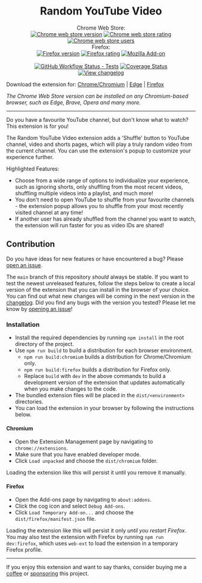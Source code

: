 <h1 align="center">Random YouTube Video</h1>

<p align="center">
Chrome Web Store:
<br>
<a href="https://chromewebstore.google.com/detail/random-youtube-video/kijgnjhogkjodpakfmhgleobifempckf">
  <img src="https://img.shields.io/chrome-web-store/v/kijgnjhogkjodpakfmhgleobifempckf?label=version"
    alt="Chrome web store version"></a>
<a href="https://chromewebstore.google.com/detail/random-youtube-video/kijgnjhogkjodpakfmhgleobifempckf">
  <img src="https://img.shields.io/chrome-web-store/stars/kijgnjhogkjodpakfmhgleobifempckf?label=rating"
    alt="Chrome web store rating"></a>
<a href="https://chromewebstore.google.com/detail/random-youtube-video/kijgnjhogkjodpakfmhgleobifempckf">
  <img src="https://img.shields.io/chrome-web-store/users/kijgnjhogkjodpakfmhgleobifempckf?label=users"
    alt="Chrome web store users"></a>
<br>
Firefox:
<br>
<a href="https://addons.mozilla.org/en-GB/firefox/addon/random-youtube-video/">
<img src="https://img.shields.io/amo/v/random-youtube-video?label=version"
		alt="Firefox version"></a>
<a href="https://addons.mozilla.org/en-GB/firefox/addon/random-youtube-video/">
	<img src="https://img.shields.io/amo/stars/random-youtube-video?label=rating"
		alt="Firefox rating"></a>
<a href="https://addons.mozilla.org/en-GB/firefox/addon/random-youtube-video/">
	<img alt="Mozilla Add-on" src="https://img.shields.io/amo/users/random-youtube-video?label=users"
		alt="Firefox users"></a>
<br>
<br>
<a href='https://github.com/NikkelM/Random-YouTube-Video/actions?query=branch%3Amain'>
	<img src="https://img.shields.io/github/actions/workflow/status/NikkelM/Random-YouTube-Video/test.yml?branch=main&label=tests"
		alt="GitHub Workflow Status - Tests"></a>
<a href='https://coveralls.io/github/NikkelM/Random-YouTube-Video?branch=main'>
	<img src='https://coveralls.io/repos/github/NikkelM/Random-YouTube-Video/badge.svg?branch=main' 
		alt='Coverage Status'></a>
<br>
<a href="https://github.com/NikkelM/Random-YouTube-Video/tree/main/CHANGELOG.md">
  <img src="https://img.shields.io/badge/view-changelog-blue"
    alt="View changelog"></a>
</p>

Download the extension for: [Chrome/Chromium](https://chromewebstore.google.com/detail/random-youtube-video/kijgnjhogkjodpakfmhgleobifempckf) | [Edge](https://microsoftedge.microsoft.com/addons/detail/random-youtube-video/fccfflipicelkilpmgniblpoflkbhdbe) | [Firefox](https://addons.mozilla.org/en-GB/firefox/addon/random-youtube-video/) 

*The Chrome Web Store version can be installed on any Chromium-based browser, such as Edge, Brave, Opera and many more.*

---

Do you have a favourite YouTube channel, but don't know what to watch? This extension is for you!

The Random YouTube Video extension adds a 'Shuffle' button to YouTube channel, video and shorts pages, which will play a truly random video from the current channel. You can use the extension's popup to customize your experience further.

Highlighted Features:<br>
- Choose from a wide range of options to individualize your experience, such as ignoring shorts, only shuffling from the most recent videos, shuffling multiple videos into a playlist, and much more!
- You don't need to open YouTube to shuffle from your favourite channels - the extension popup allows you to shuffle from your most recently visited channel at any time!
- If another user has already shuffled from the channel you want to watch, the extension will run faster for you as video IDs are shared!

## Contribution

Do you have ideas for new features or have encountered a bug? Please [open an issue](https://github.com/NikkelM/Random-YouTube-Video/issues/new/choose).

The `main` branch of this repository *should* always be stable. If you want to test the newest unreleased features, follow the steps below to create a local version of the extension that you can install in the browser of your choice.
<br>
You can find out what new changes will be coming in the next version in the [changelog](https://github.com/NikkelM/Random-YouTube-Video/blob/main/CHANGELOG.md).
Did you find any bugs with the version you tested? Please let me know by [opening an issue](https://github.com/NikkelM/Random-YouTube-Video/issues/new/choose)!

### Installation

- Install the required dependencies by running `npm install` in the root directory of the project.
- Use `npm run build` to build a distribution for each browser environment.
	- `npm run build:chromium` builds a distribution for Chrome/Chromium only.
	- `npm run build:firefox` builds a distribution for Firefox only.
	- Replace `build` with `dev` in the above commands to build a development version of the extension that updates automatically when you make changes to the code.
- The bundled extension files will be placed in the `dist/<environment>` directories.
- You can load the extension in your browser by following the instructions below.

#### Chromium

- Open the Extension Management page by navigating to `chrome://extensions`.
- Make sure that you have enabled developer mode.
- Click `Load unpacked` and choose the `dist/chromium` folder.

Loading the extension like this will persist it until you remove it manually.

#### Firefox

- Open the Add-ons page by navigating to `about:addons`.
- Click the cog icon and select `Debug Add-ons`.
- Click `Load Temporary Add-on...` and choose the `dist/firefox/manifest.json` file.

Loading the extension like this will persist it only *until you restart Firefox*. 
You may also test the extension with Firefox by running `npm run dev:firefox`, which uses `web-ext` to load the extension in a temporary Firefox profile. 

---

If you enjoy this extension and want to say thanks, consider buying me a [coffee](https://ko-fi.com/nikkelm) or [sponsoring](https://github.com/sponsors/NikkelM) this project.
